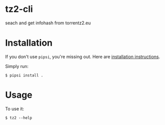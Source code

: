 # tz2-cli

seach and get infohash from torrentz2.eu


# Installation

If you don't use `pipsi`, you're missing out.
Here are [installation instructions](https://github.com/mitsuhiko/pipsi#readme).

Simply run:

    $ pipsi install .


# Usage

To use it:

    $ tz2 --help

